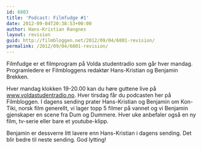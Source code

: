 ```yaml
---
id: 6803
title: 'Podcast: Filmfudge #1'
date: 2012-09-04T20:38:53+00:00
author: Hans-Kristian Rangnes
layout: revision
guid: http://filmbloggen.net/2012/09/04/6801-revision/
permalink: /2012/09/04/6801-revision/
---
```

Filmfudge er et filmprogram på Volda studentradio som går hver mandag. Programledere er Filmbloggens redaktør Hans-Kristian og Benjamin Brekken.

Hver mandag klokken 19-20.00 kan du høre guttene live på www.voldastudentradio.no. Hver tirsdag får du podcasten her på Filmbloggen. I dagens sending prater Hans-Kristian og Benjamin om Kon-Tiki, norsk film generellt, vi lager topp 5 filmer på vannet og vi Benjamin gjenskaper en scene fra Dum og Dummere. Hver uke anbefaler også en ny film, tv-serie eller bare et youtube-klipp.

Benjamin er dessverre litt lavere enn Hans-Kristian i dagens sending. Det blir bedre til neste sending. God lytting!
